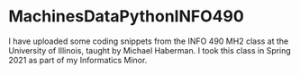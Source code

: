 # MachinesDataPythonINFO490

I have uploaded some coding snippets from the INFO 490 MH2 class at the University of Illinois, taught by Michael Haberman. I took this class in Spring 2021 as part of my Informatics Minor.
